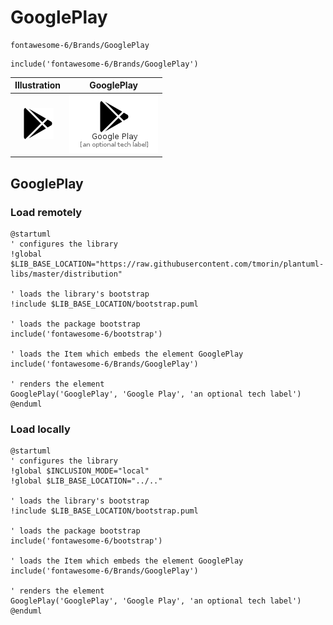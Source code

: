 # GooglePlay


```text
fontawesome-6/Brands/GooglePlay
```

```text
include('fontawesome-6/Brands/GooglePlay')
```



| Illustration | GooglePlay |
| :---: | :---: |
| ![illustration for Illustration](../../fontawesome-6/Brands/GooglePlay.png) | ![illustration for GooglePlay](../../fontawesome-6/Brands/GooglePlay.Local.png) |




## GooglePlay

### Load remotely
```plantuml
@startuml
' configures the library
!global $LIB_BASE_LOCATION="https://raw.githubusercontent.com/tmorin/plantuml-libs/master/distribution"

' loads the library's bootstrap
!include $LIB_BASE_LOCATION/bootstrap.puml

' loads the package bootstrap
include('fontawesome-6/bootstrap')

' loads the Item which embeds the element GooglePlay
include('fontawesome-6/Brands/GooglePlay')

' renders the element
GooglePlay('GooglePlay', 'Google Play', 'an optional tech label')
@enduml
```

### Load locally
```plantuml
@startuml
' configures the library
!global $INCLUSION_MODE="local"
!global $LIB_BASE_LOCATION="../.."

' loads the library's bootstrap
!include $LIB_BASE_LOCATION/bootstrap.puml

' loads the package bootstrap
include('fontawesome-6/bootstrap')

' loads the Item which embeds the element GooglePlay
include('fontawesome-6/Brands/GooglePlay')

' renders the element
GooglePlay('GooglePlay', 'Google Play', 'an optional tech label')
@enduml
```

